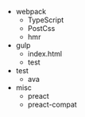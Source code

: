 - webpack
    - TypeScript
    - PostCss
    - hmr
- gulp
    - index.html
    - test
- test
    - ava
- misc
    - preact
    - preact-compat
